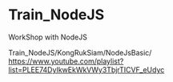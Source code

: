 # Train_NodeJS
WorkShop with NodeJS

Train_NodeJS/KongRukSiam/NodeJsBasic/
https://www.youtube.com/playlist?list=PLEE74DyIkwEkWkVWy3TbjrTICVF_eUdyc
